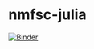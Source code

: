 # nmfsc-julia
[![Binder](https://mybinder.org/badge_logo.svg)](https://mybinder.org/v2/gh/kylenovak29/nmfsc-julia/HEAD)
